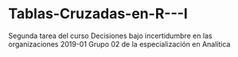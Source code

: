 # Tablas-Cruzadas-en-R---I
Segunda tarea del curso Decisiones bajo incertidumbre en las organizaciones 2019-01 Grupo 02 de la especialización en Analítica 
